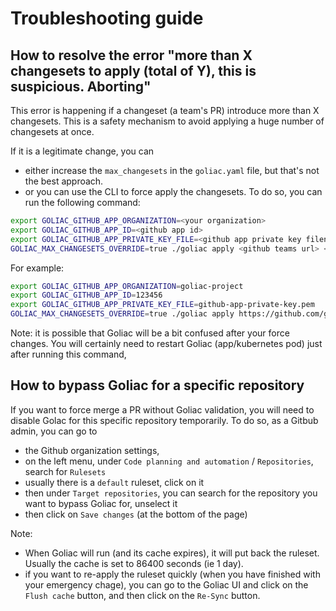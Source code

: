 # Troubleshooting guide

## How to resolve the error "more than X changesets to apply (total of Y), this is suspicious. Aborting"

This error is happening if a changeset (a team's PR) introduce more than X changesets. This is a safety mechanism to avoid applying a huge number of changesets at once.

If it is a legitimate change, you can
- either increase the `max_changesets` in the `goliac.yaml` file, but that's not the best approach.
- or you can use the CLI to force apply the changesets. To do so, you can run the following command:

```bash
export GOLIAC_GITHUB_APP_ORGANIZATION=<your organization>
export GOLIAC_GITHUB_APP_ID=<github app id>
export GOLIAC_GITHUB_APP_PRIVATE_KEY_FILE=<github app private key filename>
GOLIAC_MAX_CHANGESETS_OVERRIDE=true ./goliac apply <github teams url> <branch>
```

For example:

```bash
export GOLIAC_GITHUB_APP_ORGANIZATION=goliac-project
export GOLIAC_GITHUB_APP_ID=123456
export GOLIAC_GITHUB_APP_PRIVATE_KEY_FILE=github-app-private-key.pem
GOLIAC_MAX_CHANGESETS_OVERRIDE=true ./goliac apply https://github.com/goliac-project/teams main
```

Note: it is possible that Goliac will be a bit confused after your force changes. You will certainly need to restart Goliac (app/kubernetes pod) just after running this command,

## How to bypass Goliac for a specific repository

If you want to force merge a PR without Goliac validation, you will need to disable Golac for this specific repository temporarily.
To do so, as a Gitbub admin, you can go to
- the Github organization settings,
- on the left menu, under `Code planning and automation` / `Repositories`, search for `Rulesets`
- usually there is a `default` ruleset, click on it
- then under `Target repositories`, you can search for the repository you want to bypass Goliac for, unselect it
- then click on `Save changes` (at the bottom of the page)

Note:
- When Goliac will run (and its cache expires), it will put back the ruleset. Usually the cache is set to 86400 seconds (ie 1 day).
- if you want to re-apply the ruleset quickly (when you have finished with your emergency chage), you can go to the Goliac UI and click on the `Flush cache` button, and then click on the `Re-Sync` button.
